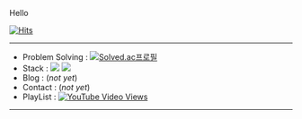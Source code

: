 Hello

[![Hits](https://hits.seeyoufarm.com/api/count/incr/badge.svg?url=https%3A%2F%2Fgithub.com%2F2taezeat&count_bg=%2379C83D&title_bg=%23555555&icon=&icon_color=%23E7E7E7&title=hits&edge_flat=false)](https://hits.seeyoufarm.com)    

---

- Problem Solving : [![Solved.ac프로필](http://mazassumnida.wtf/api/mini/generate_badge?boj=2tae)](https://solved.ac/2tae)
- Stack : <img src="https://img.shields.io/badge/Android-00000?style=flat-square&logo=Android&logoColor=black"/> <img src="https://img.shields.io/badge/Kotlin-000000?style=flat-square&logo=Kotlin"/>
- Blog : (*not yet*)
- Contact : (*not yet*)
- PlayList : [![YouTube Video Views](https://img.shields.io/youtube/views/bFfAVaUtPHI?style=social)](https://www.youtube.com/watch?v=bFfAVaUtPHI&list=PLsv4T4YK_QiHY_ooWo1R4ZYIQ_lMukmrL&index=27)
---
<!-- ![Anurag's GitHub stats](https://github-readme-stats.vercel.app/api?username=2taezeat&show_icons=true&theme=dark) -->
